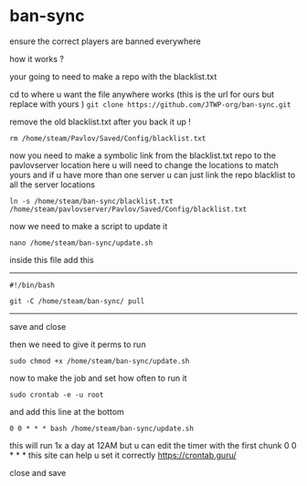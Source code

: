 # ban-sync
ensure the correct players are banned everywhere

how it works ?

your going to need to make a repo with the blacklist.txt 

cd to where u want the file anywhere works 
(this is the url for ours but replace with yours )
`git clone https://github.com/JTWP-org/ban-sync.git`

remove the old blacklist.txt
 after you back it up ! 

`rm /home/steam/Pavlov/Saved/Config/blacklist.txt`

now you need to make a symbolic link from the blacklist.txt repo to the pavlovserver location 
here u will need to change the locations to match yours and if u have more than one server u can just link the repo blacklist to all the server locations 

`ln -s /home/steam/ban-sync/blacklist.txt /home/steam/pavlovserver/Pavlov/Saved/Config/blacklist.txt`

now we need to make a script to update it 

`nano /home/steam/ban-sync/update.sh`

inside this file add this 

-------------------------------------------------
`#!/bin/bash`

`git -C /home/steam/ban-sync/ pull`

------------------------------------------------

save and close 

then we need to give it perms to run 

`sudo chmod +x /home/steam/ban-sync/update.sh`

now to make the job and set how often to run it 

`sudo crontab -e -u root`

and add this line at the bottom 

`0 0 * * * bash /home/steam/ban-sync/update.sh`

this will run 1x a day at 12AM but u can edit the timer with the first chunk 0 0 * * *
this site can help u set it correctly 
https://crontab.guru/

close and save 
